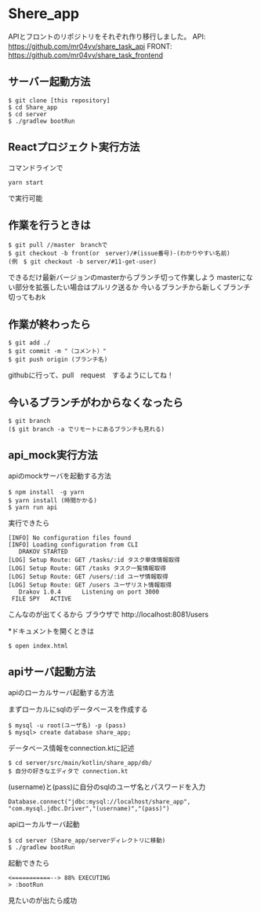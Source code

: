 # Shere_app

APIとフロントのリポジトリをそれぞれ作り移行しました。
API:　https://github.com/mr04vv/share_task_api
FRONT:　https://github.com/mr04vv/share_task_frontend
## サーバー起動方法
```console
$ git clone [this repository]
$ cd Share_app
$ cd server
$ ./gradlew bootRun
  ```
  
## Reactプロジェクト実行方法
コマンドラインで
```
yarn start
```
で実行可能
## 作業を行うときは
```console
$ git pull //master　branchで
$ git checkout -b front(or　server)/#(issue番号)-(わかりやすい名前)
(例　$ git checkout -b server/#11-get-user)
```
できるだけ最新バージョンのmasterからブランチ切って作業しよう
masterにない部分を拡張したい場合はプルリク送るか
今いるブランチから新しくブランチ切ってもおk

## 作業が終わったら
```console
$ git add ./
$ git commit -m "（コメント）"
$ git push origin (ブランチ名)
```
githubに行って、pull　request　するようにしてね！

## 今いるブランチがわからなくなったら
```console
$ git branch
($ git branch -a でリモートにあるブランチも見れる)
```

## api_mock実行方法
apiのmockサーバを起動する方法

```
$ npm install　-g yarn 
$ yarn install (時間かかる)
$ yarn run api
```

実行できたら
```
[INFO] No configuration files found
[INFO] Loading configuration from CLI
   DRAKOV STARTED   
[LOG] Setup Route: GET /tasks/:id タスク単体情報取得
[LOG] Setup Route: GET /tasks タスク一覧情報取得
[LOG] Setup Route: GET /users/:id ユーザ情報取得
[LOG] Setup Route: GET /users ユーザリスト情報取得
   Drakov 1.0.4      Listening on port 3000
 FILE SPY   ACTIVE  
```
こんなのが出てくるから
ブラウザで
http://localhost:8081/users


*ドキュメントを開くときは
```
$ open index.html
```

## apiサーバ起動方法
apiのローカルサーバ起動する方法

まずローカルにsqlのデータベースを作成する
```
$ mysql -u root(ユーザ名) -p (pass)
$ mysql> create database share_app;
```
データベース情報をconnection.ktに記述
```
$ cd server/src/main/kotlin/share_app/db/
$ 自分の好きなエディタで connection.kt
```
(username)と(pass)に自分のsqlのユーザ名とパスワードを入力
```
Database.connect("jdbc:mysql://localhost/share_app", "com.mysql.jdbc.Driver","(username)","(pass)")
```

apiローカルサーバ起動
```
$ cd server (Share_app/serverディレクトリに移動)
$ ./gradlew bootRun
```
起動できたら

```
<===========--> 88% EXECUTING
> :bootRun
```
見たいのが出たら成功


